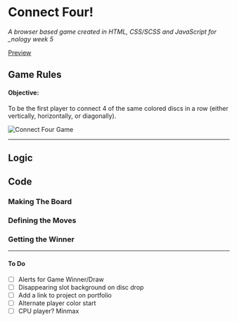 # Connect Four!

<em> A browser based game created in HTML, CSS/SCSS and JavaScript for \_nology week 5 </em>

[Preview](https://ism90.github.io/js-game/)
## Game Rules

#### Objective:

To be the first player to connect 4 of the same colored discs in a row (either vertically, horizontally, or diagonally).


![Connect Four Game ](https://github.com/ism90/js-game/blob/main/assets/readme.png)

--- 
## Logic

## Code

### Making The Board

### Defining the Moves

### Getting the Winner

---
#### To Do

- [ ] Alerts for Game Winner/Draw
- [ ] Disappearing slot background on disc drop
- [ ] Add a link to project on portfolio 
- [ ] Alternate player color start
- [ ] CPU player? Minmax 